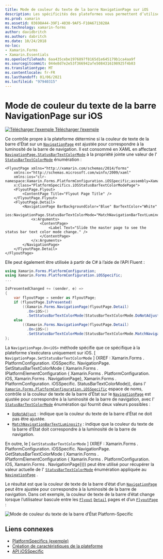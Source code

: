 ```yaml
---
title: Mode de couleur du texte de la barre NavigationPage sur iOS
description: Les spécificités des plateformes vous permettent d’utiliser des fonctionnalités uniquement disponibles sur une plateforme spécifique, sans implémenter de convertisseurs ou d’effets personnalisés. Cet article explique comment utiliser le spécifique à la plateforme iOS qui contrôle si la couleur de texte de la barre d’État sur un NavigationPage correspond à la luminosité de la barre de navigation.
ms.prod: xamarin
ms.assetid: 03698A44-39F1-4030-9AF5-F10A6713828A
ms.technology: xamarin-forms
author: davidbritch
ms.author: dabritch
ms.date: 10/24/2018
no-loc:
- Xamarin.Forms
- Xamarin.Essentials
ms.openlocfilehash: 6aa435cebe1976897f8165d1e645179b1ca4aa9f
ms.sourcegitcommit: 044e8d7e2e53f366942afe5084316198925f4b03
ms.translationtype: MT
ms.contentlocale: fr-FR
ms.lasthandoff: 01/06/2021
ms.locfileid: "97940315"
---
```

# <a name="navigationpage-bar-text-color-mode-on-ios"></a>Mode de couleur du texte de la barre NavigationPage sur iOS

[![Télécharger l’exemple](~/media/shared/download.png) Télécharger l’exemple](/samples/xamarin/xamarin-forms-samples/userinterface-platformspecifics)

Ce contrôle propre à la plateforme détermine si la couleur de texte de la barre d’État sur un [`NavigationPage`](xref:Xamarin.Forms.NavigationPage) est ajustée pour correspondre à la luminosité de la barre de navigation. Il est consommé en XAML en affectant [`NavigationPage.StatusBarTextColorMode`](xref:Xamarin.Forms.PlatformConfiguration.iOSSpecific.NavigationPage.StatusBarTextColorModeProperty) à la propriété jointe une valeur de l' [`StatusBarTextColorMode`](xref:Xamarin.Forms.PlatformConfiguration.iOSSpecific.StatusBarTextColorMode) énumération :

```xaml
<FlyoutPage xmlns="http://xamarin.com/schemas/2014/forms"
    xmlns:x="http://schemas.microsoft.com/winfx/2009/xaml"
    xmlns:ios="clr-namespace:Xamarin.Forms.PlatformConfiguration.iOSSpecific;assembly=Xamarin.Forms.Core"
    x:Class="PlatformSpecifics.iOSStatusBarTextColorModePage">
    <FlyoutPage.Flyout>
        <ContentPage Title="Flyout Page Title" />
    </FlyoutPage.Flyout>
    <FlyoutPage.Detail>
        <NavigationPage BarBackgroundColor="Blue" BarTextColor="White"
                        ios:NavigationPage.StatusBarTextColorMode="MatchNavigationBarTextLuminosity">
            <x:Arguments>
                <ContentPage>
                    <Label Text="Slide the master page to see the status bar text color mode change." />
                </ContentPage>
            </x:Arguments>
        </NavigationPage>
    </FlyoutPage.Detail>
</FlyoutPage>

```

Elle peut également être utilisée à partir de C# à l’aide de l’API Fluent :

```csharp
using Xamarin.Forms.PlatformConfiguration;
using Xamarin.Forms.PlatformConfiguration.iOSSpecific;
...

IsPresentedChanged += (sender, e) =>
{
    var flyoutPage = sender as FlyoutPage;
    if (flyoutPage.IsPresented)
        ((Xamarin.Forms.NavigationPage)flyoutPage.Detail)
          .On<iOS>()
          .SetStatusBarTextColorMode(StatusBarTextColorMode.DoNotAdjust);
    else
        ((Xamarin.Forms.NavigationPage)flyoutPage.Detail)
          .On<iOS>()
          .SetStatusBarTextColorMode(StatusBarTextColorMode.MatchNavigationBarTextLuminosity);
};
```

La `NavigationPage.On<iOS>` méthode spécifie que ce spécifique à la plateforme s’exécutera uniquement sur iOS. [ `NavigationPage.SetStatusBarTextColorMode` ] (XREF : Xamarin.Forms . PlatformConfiguration. iOSSpecific. NavigationPage. SetStatusBarTextColorMode ( Xamarin.Forms . IPlatformElementConfiguration { Xamarin.Forms . PlatformConfiguration. iOS, Xamarin.Forms . NavigationPage}, Xamarin.Forms . PlatformConfiguration. iOSSpecific. StatusBarTextColorMode)), dans l' [`Xamarin.Forms.PlatformConfiguration.iOSSpecific`](xref:Xamarin.Forms.PlatformConfiguration.iOSSpecific) espace de noms, contrôle si la couleur de texte de la barre d’État sur le [`NavigationPage`](xref:Xamarin.Forms.NavigationPage) est ajustée pour correspondre à la luminosité de la barre de navigation, avec l' [`StatusBarTextColorMode`](xref:Xamarin.Forms.PlatformConfiguration.iOSSpecific.StatusBarTextColorMode) énumération qui fournit deux valeurs possibles :

- [`DoNotAdjust`](xref:Xamarin.Forms.PlatformConfiguration.iOSSpecific.StatusBarTextColorMode.DoNotAdjust) : indique que la couleur du texte de la barre d’État ne doit pas être ajustée.
- [`MatchNavigationBarTextLuminosity`](xref:Xamarin.Forms.PlatformConfiguration.iOSSpecific.StatusBarTextColorMode.MatchNavigationBarTextLuminosity) : indique que la couleur du texte de la barre d’État doit correspondre à la luminosité de la barre de navigation.

En outre, le [ `GetStatusBarTextColorMode` ] (XREF : Xamarin.Forms . PlatformConfiguration. iOSSpecific. NavigationPage. GetStatusBarTextColorMode ( Xamarin.Forms . IPlatformElementConfiguration { Xamarin.Forms . PlatformConfiguration. iOS, Xamarin.Forms . NavigationPage}))) peut être utilisé pour récupérer la valeur actuelle de l' [`StatusBarTextColorMode`](xref:Xamarin.Forms.PlatformConfiguration.iOSSpecific.StatusBarTextColorMode) énumération appliquée au [`NavigationPage`](xref:Xamarin.Forms.NavigationPage) .

Le résultat est que la couleur de texte de la barre d’état d’un [`NavigationPage`](xref:Xamarin.Forms.NavigationPage) peut être ajustée pour correspondre à la luminosité de la barre de navigation. Dans cet exemple, la couleur de texte de la barre d’état change lorsque l’utilisateur bascule entre les [`Flyout`](xref:Xamarin.Forms.FlyoutPage.Flyout) [`Detail`](xref:Xamarin.Forms.FlyoutPage.Detail) pages et d’un [`FlyoutPage`](xref:Xamarin.Forms.FlyoutPage) :

![Mode de couleur du texte de la barre d’État Platform-Specific](status-bar-text-color-images/status-bar-text-color-mode.png)

## <a name="related-links"></a>Liens connexes

- [PlatformSpecifics (exemple)](/samples/xamarin/xamarin-forms-samples/userinterface-platformspecifics)
- [Création de caractéristiques de la plateforme](~/xamarin-forms/platform/platform-specifics/index.md#creating-platform-specifics)
- [API iOSSpecific](xref:Xamarin.Forms.PlatformConfiguration.iOSSpecific)
